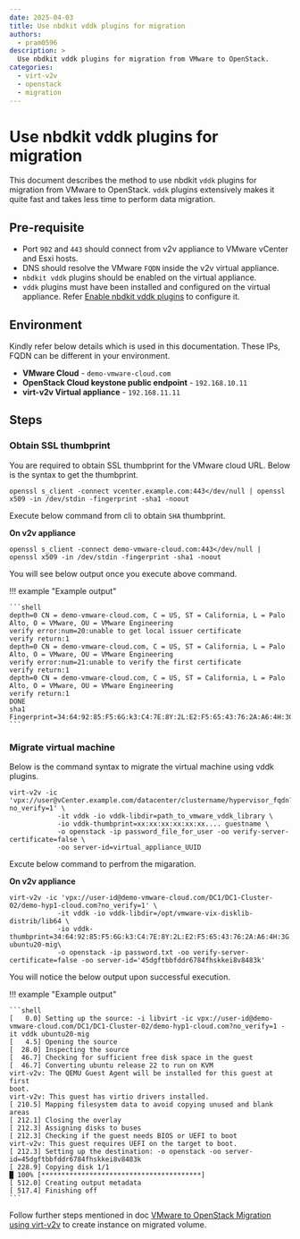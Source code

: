 ```yaml
---
date: 2025-04-03
title: Use nbdkit vddk plugins for migration
authors:
  - pram0596
description: >
  Use nbdkit vddk plugins for migration from VMware to OpenStack. 
categories:
  - virt-v2v
  - openstack
  - migration
---
```

# Use nbdkit vddk plugins for migration  
This document describes the method to use nbdkit `vddk` plugins for migration from VMware to OpenStack.  `vddk` plugins extensively makes it quite fast and takes less time to perform data migration. 

## Pre-requisite  
+ Port `902` and `443` should connect from v2v appliance to VMware vCenter and Esxi hosts.  
+ DNS should resolve the VMware `FQDN` inside the v2v virtual appliance.  
+ `nbdkit vddk` plugins should be enabled on the virtual appliance.  
+ `vddk` plugins must have been installed and configured on the virtual appliance. Refer [Enable nbdkit vddk plugins](https://blog.rackspacecloud.com/blog/2025/04/01/enable_nbdkit_vddk_plugins/) to configure it.
## Environment  
Kindly refer below details which is used in this documentation. These IPs, FQDN can be different in your environment.  

+ **VMware Cloud** - `demo-vmware-cloud.com`  
+ **OpenStack Cloud keystone public endpoint** - `192.168.10.11`    
+ **virt-v2v Virtual appliance** - `192.168.11.11`    
## Steps  
### Obtain SSL thumbprint
You are required to obtain SSL thumbprint for the VMware cloud URL. Below is the syntax to get the thumbprint.  
```shell
openssl s_client -connect vcenter.example.com:443</dev/null | openssl x509 -in /dev/stdin -fingerprint -sha1 -noout  
```  
Execute below command from cli to obtain `SHA` thumbprint. 

**On v2v appliance**
```shell
openssl s_client -connect demo-vmware-cloud.com:443</dev/null | openssl x509 -in /dev/stdin -fingerprint -sha1 -noout
```
You will see below output once you execute above command.  

!!! example "Example output"

    ```shell
    depth=0 CN = demo-vmware-cloud.com, C = US, ST = California, L = Palo Alto, O = VMware, OU = VMware Engineering
    verify error:num=20:unable to get local issuer certificate
    verify return:1
    depth=0 CN = demo-vmware-cloud.com, C = US, ST = California, L = Palo Alto, O = VMware, OU = VMware Engineering
    verify error:num=21:unable to verify the first certificate
    verify return:1
    depth=0 CN = demo-vmware-cloud.com, C = US, ST = California, L = Palo Alto, O = VMware, OU = VMware Engineering
    verify return:1
    DONE
    sha1 Fingerprint=34:64:92:85:F5:6G:k3:C4:7E:8Y:2L:E2:F5:65:43:76:2A:A6:4H:3G
    ```  
### Migrate virtual machine  
Below is the command syntax to migrate the virtual machine using vddk plugins.  
```shell
virt-v2v -ic 'vpx://user@vCenter.example.com/datacenter/clustername/hypervisor_fqdn?no_verify=1' \  
            -it vddk -io vddk-libdir=path_to_vmware_vddk_library \  
            -io vddk-thumbprint=xx:xx:xx:xx:xx:xx.... guestname \  
            -o openstack -ip password_file_for_user -oo verify-server-certificate=false \  
            -oo server-id=virtual_appliance_UUID  
```
Excute below command to perfrom the migaration.  

**On v2v appliance**  
```shell
virt-v2v -ic 'vpx://user-id@demo-vmware-cloud.com/DC1/DC1-Cluster-02/demo-hyp1-cloud.com?no_verify=1' \
            -it vddk -io vddk-libdir=/opt/vmware-vix-disklib-distrib/lib64 \
            -io vddk-thumbprint=34:64:92:85:F5:6G:k3:C4:7E:8Y:2L:E2:F5:65:43:76:2A:A6:4H:3G ubuntu20-mig\
            -o openstack -ip password.txt -oo verify-server-certificate=false -oo server-id='45dgftbbfddr6784fhskkei8v8483k'
```
You will notice the below output upon successful execution.  

!!! example "Example output"

    ```shell
    [   0.0] Setting up the source: -i libvirt -ic vpx://user-id@demo-vmware-cloud.com/DC1/DC1-Cluster-02/demo-hyp1-cloud.com?no_verify=1 -it vddk ubuntu20-mig
    [   4.5] Opening the source
    [  28.0] Inspecting the source
    [  46.7] Checking for sufficient free disk space in the guest
    [  46.7] Converting ubuntu release 22 to run on KVM
    virt-v2v: The QEMU Guest Agent will be installed for this guest at first 
    boot.
    virt-v2v: This guest has virtio drivers installed.
    [ 210.5] Mapping filesystem data to avoid copying unused and blank areas
    [ 212.1] Closing the overlay
    [ 212.3] Assigning disks to buses
    [ 212.3] Checking if the guest needs BIOS or UEFI to boot
    virt-v2v: This guest requires UEFI on the target to boot.
    [ 212.3] Setting up the destination: -o openstack -oo server-id=45dgftbbfddr6784fhskkei8v8483k
    [ 228.9] Copying disk 1/1
    █ 100% [****************************************]
    [ 512.0] Creating output metadata
    [ 517.4] Finishing off
    ```  

Follow further steps mentioned in doc [VMware to OpenStack Migration using virt-v2v](https://blog.rackspacecloud.com/blog/2025/04/01/vmware_to_openstack_migration_using_virt-v2v/) to create instance on migrated volume.
